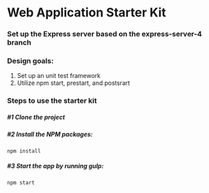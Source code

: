 # Web Application Starter Kit

### Set up the Express server based on the express-server-4 branch 

### Design goals:
1. Set up an unit test framework
2. Utilize npm start, prestart, and postsrart

### Steps to use the starter kit

##### #1 Clone the project

##### #2 Install the NPM packages:
```
npm install
```

##### #3 Start the app by running gulp:
```
npm start
```
